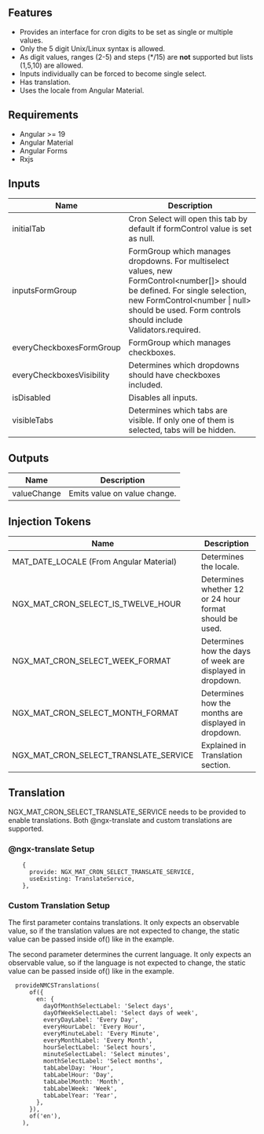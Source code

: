 ## Features

- Provides an interface for cron digits to be set as single or multiple values.
- Only the 5 digit Unix/Linux syntax is allowed.
- As digit values, ranges (2-5) and steps (\*/15) are <b>not</b> supported but lists (1,5,10) are allowed.
- Inputs individually can be forced to become single select.
- Has translation.
- Uses the locale from Angular Material.

## Requirements

- Angular >= 19
- Angular Material
- Angular Forms
- Rxjs

## Inputs

| Name                      | Description                                                                                                                                                                                                                     |
|---------------------------|---------------------------------------------------------------------------------------------------------------------------------------------------------------------------------------------------------------------------------|
| initialTab                | Cron Select will open this tab by default if formControl value is set as null.                                                                                                                                                  |
| inputsFormGroup           | FormGroup which manages dropdowns. For multiselect values, new FormControl<number[]> should be defined. For single selection, new FormControl<number \| null> should be used. Form controls should include Validators.required. |
| everyCheckboxesFormGroup  | FormGroup which manages checkboxes.                                                                                                                                                                                             |
| everyCheckboxesVisibility | Determines which dropdowns should have checkboxes included.                                                                                                                                                                     |
| isDisabled                | Disables all inputs.                                                                                                                                                                                                            |
| visibleTabs               | Determines which tabs are visible. If only one of them is selected, tabs will be hidden.                                                                                                                                        |

## Outputs

| Name        | Description                  |
|-------------|------------------------------|
| valueChange | Emits value on value change. |

## Injection Tokens

| Name                                    | Description                                                |
|-----------------------------------------|------------------------------------------------------------|
| MAT_DATE_LOCALE (From Angular Material) | Determines the locale.                                     |
| NGX_MAT_CRON_SELECT_IS_TWELVE_HOUR      | Determines whether 12 or 24 hour format should be used.    |
| NGX_MAT_CRON_SELECT_WEEK_FORMAT         | Determines how the days of week are displayed in dropdown. |
| NGX_MAT_CRON_SELECT_MONTH_FORMAT        | Determines how the months are displayed in dropdown.       |
| NGX_MAT_CRON_SELECT_TRANSLATE_SERVICE   | Explained in Translation section.                          |

## Translation

NGX_MAT_CRON_SELECT_TRANSLATE_SERVICE needs to be provided to enable translations. Both @ngx-translate and custom translations are supported.

### @ngx-translate Setup

```
    {
      provide: NGX_MAT_CRON_SELECT_TRANSLATE_SERVICE,
      useExisting: TranslateService,
    },
```

### Custom Translation Setup

The first parameter contains translations. It only expects an observable value, so if the translation values are not expected to change, the static value can be passed inside of() like in the example.

The second parameter determines the current language. It only expects an observable value, so if the language is not expected to change, the static value can be passed inside of() like in the example.

```
  provideNMCSTranslations(
      of({
        en: {
          dayOfMonthSelectLabel: 'Select days',
          dayOfWeekSelectLabel: 'Select days of week',
          everyDayLabel: 'Every Day',
          everyHourLabel: 'Every Hour',
          everyMinuteLabel: 'Every Minute',
          everyMonthLabel: 'Every Month',
          hourSelectLabel: 'Select hours',
          minuteSelectLabel: 'Select minutes',
          monthSelectLabel: 'Select months',
          tabLabelDay: 'Hour',
          tabLabelHour: 'Day',
          tabLabelMonth: 'Month',
          tabLabelWeek: 'Week',
          tabLabelYear: 'Year',
        },
      }),
      of('en'),
    ),

```
